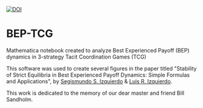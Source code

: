 [![DOI](https://zenodo.org/badge/DOI/10.5281/zenodo.6975574.svg)](https://doi.org/10.5281/zenodo.6975574)

# BEP-TCG
Mathematica notebook created to analyze Best Experienced Payoff (BEP) dynamics in 3-strategy Tacit Coordination Games (TCG)

This software was used to create several figures in the paper titled "Stability of Strict Equilibria in Best Experienced Payoff Dynamics: Simple Formulas and Applications", by [Segismundo S. Izquierdo](http://www.segis.izqui.org) & [Luis R. Izquierdo](http://www.luis.izqui.org). 

This work is dedicated to the memory of our dear master and friend Bill Sandholm.
